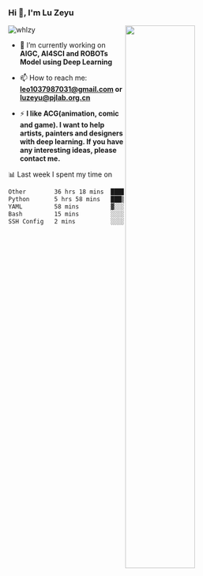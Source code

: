 ### Hi 👋, I'm Lu Zeyu

<img src="https://komarev.com/ghpvc/?username=whlzy&label=Profile%20views&color=0e75b6&style=flat" alt="whlzy" />
<img align="right" width="53%" src="https://github-readme-stats.vercel.app/api?username=whlzy&show_icons=true">

- 🔭 I’m currently working on **AIGC, AI4SCI and ROBOTs Model using Deep Learning**

- 📫 How to reach me: **leo1037987031@gmail.com or luzeyu@pjlab.org.cn**

- ⚡ **I like ACG(animation, comic and game). I want to help artists, painters and designers with deep learning. If you have any interesting ideas, please contact me.**

📊 Last week I spent my time on

<!--START_SECTION:waka-->

```txt
Other        36 hrs 18 mins  ████████████████████▓░░░░   83.33 %
Python       5 hrs 58 mins   ███▒░░░░░░░░░░░░░░░░░░░░░   13.69 %
YAML         58 mins         ▓░░░░░░░░░░░░░░░░░░░░░░░░   02.25 %
Bash         15 mins         ░░░░░░░░░░░░░░░░░░░░░░░░░   00.58 %
SSH Config   2 mins          ░░░░░░░░░░░░░░░░░░░░░░░░░   00.10 %
```

<!--END_SECTION:waka-->

